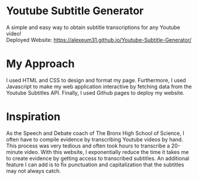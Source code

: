 # Youtube Subtitle Generator
A simple and easy way to obtain subtitle transcriptions for any Youtube video! <br />
Deployed Website: https://alexeum31.github.io/Youtube-Subtitle-Generator/
# My Approach
I used HTML and CSS to design and format my page. Furthermore, I used Javascript to make my web application interactive by fetching data from the Youtube Subtitles API. Finally, I used Github pages to deploy my website.
# Inspiration
As the Speech and Debate coach of The Bronx High School of Science, I often have to compile evidence by transcribing Youtube videos by hand. This process was very tedious and often took hours to transcribe a 20-minute video. With this website, I exponentially reduce the time it takes me to create evidence by getting access to transcribed subtitles. 
An additional feature I can add is to fix punctuation and capitalization that the subtitles may not always catch. 
